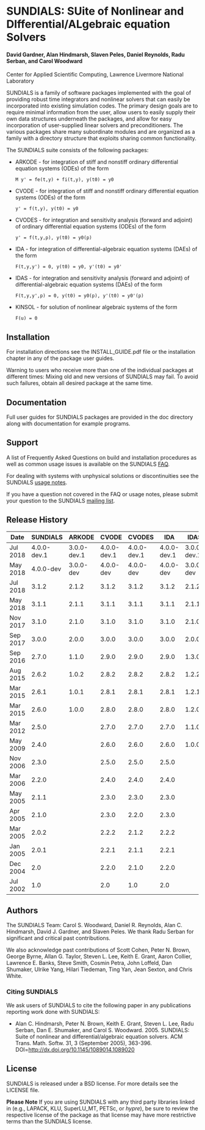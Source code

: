 # SUNDIALS: SUite of Nonlinear and DIfferential/ALgebraic equation Solvers #

#### David Gardner, Alan Hindmarsh, Slaven Peles, Daniel Reynolds, Radu Serban, and Carol Woodward ####
Center for Applied Scientific Computing, Lawrence Livermore National Laboratory

SUNDIALS is a family of software packages implemented with the goal of
providing robust time integrators and nonlinear solvers that can easily be
incorporated into existing simulation codes. The primary design goals are to
require minimal information from the user, allow users to easily supply their
own data structures underneath the packages, and allow for easy incorporation
of user-supplied linear solvers and preconditioners. The various packages share
many subordinate modules and are organized as a family with a directory
structure that exploits sharing common functionality.

The SUNDIALS suite consists of the following packages:

* ARKODE - for integration of stiff and nonstiff ordinary differential equation
systems (ODEs) of the form

  ``` M y' = fe(t,y) + fi(t,y), y(t0) = y0 ```

* CVODE - for integration of stiff and nonstiff ordinary differential equation
systems (ODEs) of the form

  ``` y' = f(t,y), y(t0) = y0 ```

* CVODES - for integration and sensitivity analysis (forward and adjoint) of
ordinary differential equation systems (ODEs) of the form

  ``` y' = f(t,y,p), y(t0) = y0(p) ```

* IDA - for integration of differential-algebraic equation systems (DAEs) of
the form

  ``` F(t,y,y') = 0, y(t0) = y0, y'(t0) = y0' ```

* IDAS - for integration and sensitivity analysis (forward and adjoint) of
differential-algebraic equation systems (DAEs) of the form

  ``` F(t,y,y',p) = 0, y(t0) = y0(p), y'(t0) = y0'(p) ```

* KINSOL - for solution of nonlinear algebraic systems of the form

  ``` F(u) = 0 ```

## Installation ##
For installation directions see the INSTALL_GUIDE.pdf file or the installation
chapter in any of the package user guides.

Warning to users who receive more than one of the individual packages at
different times: Mixing old and new versions of SUNDIALS may fail. To avoid
such failures, obtain all desired package at the same time.

## Documentation ##
Full user guides for SUNDIALS packages are provided in the doc directory along
with documentation for example programs.

## Support ##
A list of Frequently Asked Questions on build and installation procedures as
well as common usage issues is available on the SUNDIALS [FAQ](https://computation.llnl.gov/projects/sundials/faq).

For dealing with systems with unphysical solutions or discontinuities see the
SUNDIALS [usage notes](https://computation.llnl.gov/projects/sundials/usage-notes).

If you have a question not covered in the FAQ or usage notes, please submit
your question to the SUNDIALS [mailing list](https://computation.llnl.gov/projects/sundials/mailing-list).

## Release History ##
Date     | SUNDIALS    | ARKODE      | CVODE       | CVODES      | IDA         | IDAS        | KINSOL
---------|-------------|-------------|-------------|-------------|-------------|-------------|-------------
Jul 2018 | 4.0.0-dev.1 | 3.0.0-dev.1 | 4.0.0-dev.1 | 4.0.0-dev.1 | 4.0.0-dev.1 | 3.0.0-dev.1 | 4.0.0-dev.1
May 2018 | 4.0.0-dev   | 3.0.0-dev   | 4.0.0-dev   | 4.0.0-dev   | 4.0.0-dev   | 3.0.0-dev   | 4.0.0-dev
Jul 2018 | 3.1.2       | 2.1.2       | 3.1.2       | 3.1.2       | 3.1.2       | 2.1.2       | 3.1.2
May 2018 | 3.1.1       | 2.1.1       | 3.1.1       | 3.1.1       | 3.1.1       | 2.1.1       | 3.1.1
Nov 2017 | 3.1.0       | 2.1.0       | 3.1.0       | 3.1.0       | 3.1.0       | 2.1.0       | 3.1.0
Sep 2017 | 3.0.0       | 2.0.0       | 3.0.0       | 3.0.0       | 3.0.0       | 2.0.0       | 3.0.0
Sep 2016 | 2.7.0       | 1.1.0       | 2.9.0       | 2.9.0       | 2.9.0       | 1.3.0       | 2.9.0
Aug 2015 | 2.6.2       | 1.0.2       | 2.8.2       | 2.8.2       | 2.8.2       | 1.2.2       | 2.8.2
Mar 2015 | 2.6.1       | 1.0.1       | 2.8.1       | 2.8.1       | 2.8.1       | 1.2.1       | 2.8.1
Mar 2015 | 2.6.0       | 1.0.0       | 2.8.0       | 2.8.0       | 2.8.0       | 1.2.0       | 2.8.0
Mar 2012 | 2.5.0       |             | 2.7.0       | 2.7.0       | 2.7.0       | 1.1.0       | 2.7.0
May 2009 | 2.4.0       |             | 2.6.0       | 2.6.0       | 2.6.0       | 1.0.0       | 2.6.0
Nov 2006 | 2.3.0       |             | 2.5.0       | 2.5.0       | 2.5.0       |             | 2.5.0
Mar 2006 | 2.2.0       |             | 2.4.0       | 2.4.0       | 2.4.0       |             | 2.4.0
May 2005 | 2.1.1       |             | 2.3.0       | 2.3.0       | 2.3.0       |             | 2.3.0
Apr 2005 | 2.1.0       |             | 2.3.0       | 2.2.0       | 2.3.0       |             | 2.3.0
Mar 2005 | 2.0.2       |             | 2.2.2       | 2.1.2       | 2.2.2       |             | 2.2.2
Jan 2005 | 2.0.1       |             | 2.2.1       | 2.1.1       | 2.2.1       |             | 2.2.1
Dec 2004 | 2.0         |             | 2.2.0       | 2.1.0       | 2.2.0       |             | 2.2.0
Jul 2002 | 1.0         |             | 2.0         | 1.0         | 2.0         |             | 2.0

## Authors ##
The SUNDIALS Team: Carol S. Woodward, Daniel R. Reynolds, Alan C. Hindmarsh,
David J. Gardner, and Slaven Peles. We thank Radu Serban for significant and
critical past contributions.

We also acknowledge past contributions of Scott Cohen, Peter N. Brown,
George Byrne, Allan G. Taylor, Steven L. Lee, Keith E. Grant, Aaron Collier,
Lawrence E. Banks, Steve Smith, Cosmin Petra, John Loffeld, Dan Shumaker,
Ulrike Yang, Hilari Tiedeman, Ting Yan, Jean Sexton, and Chris White.

### Citing SUNDIALS ###
We ask users of SUNDIALS to cite the following paper in any publications
reporting work done with SUNDIALS:

* Alan C. Hindmarsh, Peter N. Brown, Keith E. Grant, Steven L. Lee, Radu
Serban, Dan E. Shumaker, and Carol S. Woodward. 2005. SUNDIALS: Suite of
nonlinear and differential/algebraic equation solvers. ACM Trans. Math. Softw.
31, 3 (September 2005), 363-396. DOI=http://dx.doi.org/10.1145/1089014.1089020

## License ##
SUNDIALS is released under a BSD license. For more details see the LICENSE file.

**Please Note** If you are using SUNDIALS with any third party libraries linked
in (e.g., LAPACK, KLU, SuperLU_MT, PETSc, or *hypre*), be sure to review the
respective license of the package as that license may have more restrictive
terms than the SUNDIALS license.
